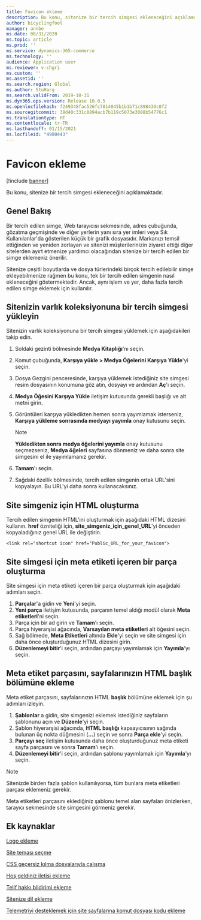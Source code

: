 ```yaml
---
title: Favicon ekleme
description: Bu konu, sitenize bir tercih simgesi ekleneceğini açıklamaktadır.
author: bicyclingfool
manager: annbe
ms.date: 08/31/2020
ms.topic: article
ms.prod: ''
ms.service: dynamics-365-commerce
ms.technology: ''
audience: Application user
ms.reviewer: v-chgri
ms.custom: ''
ms.assetid: ''
ms.search.region: Global
ms.author: StuHarg
ms.search.validFrom: 2019-10-31
ms.dyn365.ops.version: Release 10.0.5
ms.openlocfilehash: f249348fac526fc7814045b1b1b71c898430c0f2
ms.sourcegitcommit: 38d40c331c8894acb7b119c5073e3088b54776c1
ms.translationtype: HT
ms.contentlocale: tr-TR
ms.lasthandoff: 01/15/2021
ms.locfileid: "4980443"
---
```

# <a name="add-a-favicon"></a>Favicon ekleme

[!include [banner](includes/banner.md)]

Bu konu, sitenize bir tercih simgesi ekleneceğini açıklamaktadır.

## <a name="overview"></a>Genel Bakış

Bir tercih edilen simge, Web tarayıcısı sekmesinde, adres çubuğunda, gözatma geçmişinde ve diğer yerlerin yanı sıra yer imleri veya Sık Kullanılanlar'da gösterilen küçük bir grafik dosyasıdır. Markanızı temsil ettiğinden ve yeniden zorlayan ve sitenizi müşterilerinizin ziyaret ettiği diğer sitelerden ayırt etmenize yardımcı olacağından sitenize bir tercih edilen bir simge eklemeniz önerilir.

Sitenize çeşitli boyutlarda ve dosya türlerindeki birçok tercih edilebilir simge ekleyebilmenize rağmen bu konu, tek bir tercih edilen simgenin nasıl ekleneceğini göstermektedir. Ancak, aynı işlem ve yer, daha fazla tercih edilen simge eklemek için kullanılır.

## <a name="upload-a-favicon-to-your-sites-asset-collection"></a>Sitenizin varlık koleksiyonuna bir tercih simgesi yükleyin

Sitenizin varlık koleksiyonuna bir tercih simgesi yüklemek için aşağıdakileri takip edin.

1. Soldaki gezinti bölmesinde **Medya Kitaplığı**'nı seçin.
1. Komut çubuğunda, **Karşıya yükle \> Medya Öğelerini Karşıya Yükle**'yi seçin.
1. Dosya Gezgini penceresinde, karşıya yüklemek istediğiniz site simgesi resim dosyasının konumuna göz atın, dosyayı ve ardından **Aç**'ı seçin.
1. **Medya Öğesini Karşıya Yükle** iletişim kutusunda gerekli başlığı ve alt metni girin.
1. Görüntüleri karşıya yükledikten hemen sonra yayımlamak isterseniz, **Karşıya yükleme sonrasında medyayı yayımla** onay kutusunu seçin.

    > [!NOTE]
    > **Yükledikten sonra medya öğelerini yayımla** onay kutusunu seçmezseniz, **Medya öğeleri** sayfasına dönmeniz ve daha sonra site simgesini el ile yayımlamanız gerekir.

1. **Tamam**'ı seçin.
1. Sağdaki özellik bölmesinde, tercih edilen simgenin ortak URL'sini kopyalayın. Bu URL'yi daha sonra kullanacaksınız.

## <a name="create-the-html-for-your-favicon"></a>Site simgeniz için HTML oluşturma

Tercih edilen simgenin HTML'ini oluşturmak için aşağıdaki HTML dizesini kullanın. **href** özniteliği için, **site\_simgeniz\_için\_genel\_URL**'yi önceden kopyaladığınız genel URL ile değiştirin.

`<link rel="shortcut icon" href="Public_URL_for_your_favicon">`

## <a name="create-a-fragment-that-contains-a-metatag-for-your-favicon"></a>Site simgesi için meta etiketi içeren bir parça oluşturma

Site simgesi için meta etiketi içeren bir parça oluşturmak için aşağıdaki adımları seçin.

1. **Parçalar**'a gidin ve **Yeni**'yi seçin.
1. **Yeni parça** iletişim kutusunda, parçanın temel aldığı modül olarak **Meta etiketleri**'ni seçin.
1. Parça için bir ad girin ve **Tamam**'ı seçin.
1. Parça hiyerarşisi ağacında, **Varsayılan meta etiketleri** alt öğesini seçin.
1. Sağ bölmede, **Meta Etiketleri** altında **Ekle**'yi seçin ve site simgesi için daha önce oluşturduğunuz HTML dizesini girin. 
1. **Düzenlemeyi bitir**'i seçin, ardından parçayı yayımlamak için **Yayımla**'yı seçin.

## <a name="add-the-metatag-fragment-to-the-html-head-section-of-your-pages"></a>Meta etiket parçasını, sayfalarınızın HTML başlık bölümüne ekleme

Meta etiket parçasını, sayfalarınızın HTML **başlık** bölümüne eklemek için şu adımları izleyin.

1. **Şablonlar** a gidin, site simgenizi eklemek istediğiniz sayfaların şablonunu açın ve **Düzenle**'yi seçin.
1. Şablon hiyerarşisi ağacında, **HTML başlığı** kapsayıcısının sağında bulunan üç nokta düğmesini (**...**) seçin ve sonra **Parça ekle**'yi seçin.
1. **Parçayı seç** iletişim kutusunda daha önce oluşturduğunuz meta etiketi sayfa parçasını ve sonra **Tamam**'ı seçin.
1. **Düzenlemeyi bitir**'i seçin, ardından şablonu yayımlamak için **Yayımla**'yı seçin.

> [!NOTE]
> Sitenizde birden fazla şablon kullanılıyorsa, tüm bunlara meta etiketleri parçası eklemeniz gerekir.

Meta etiketleri parçasını eklediğiniz şablonu temel alan sayfaları önizlerken, tarayıcı sekmesinde site simgesini görmeniz gerekir.

## <a name="additional-resources"></a>Ek kaynaklar

[Logo ekleme](add-logo.md)

[Site teması seçme](select-site-theme.md)

[CSS geçersiz kılma dosyalarıyla çalışma](css-override-files.md)

[Hoş geldiniz iletisi ekleme](add-welcome-message.md)

[Telif hakkı bildirimi ekleme](add-copyright-notice.md)

[Sitenize dil ekleme](add-languages-to-site.md)

[Telemetriyi desteklemek için site sayfalarına komut dosyası kodu ekleme](add-telemetry.md)

